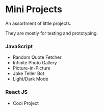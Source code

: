 # Mini Projects

An assortment of little projects.

They are mostly for testing and prototyping.

### JavaScript

* Random Quote Fetcher
* Infinite Photo Gallery
* Picture-in-Picture
* Joke Teller Bot
* Light/Dark Mode

### React JS

* Cool Project
